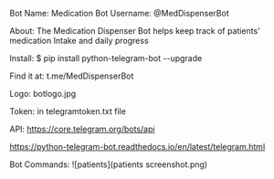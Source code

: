 Bot Name: Medication Bot
Username: @MedDispenserBot

About: The Medication Dispenser Bot helps keep track of patients' medication Intake and daily progress

Install: $ pip install python-telegram-bot --upgrade

Find it at: t.me/MedDispenserBot

Logo: botlogo.jpg

Token: in telegramtoken.txt file

API: https://core.telegram.org/bots/api

https://python-telegram-bot.readthedocs.io/en/latest/telegram.html


Bot Commands:
![patients](patients screenshot.png)

